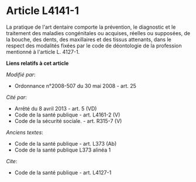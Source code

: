 # Article L4141-1

La pratique de l'art dentaire comporte la prévention, le diagnostic et le traitement des maladies congénitales ou acquises,
réelles ou supposées, de la bouche, des dents, des maxillaires et des tissus attenants, dans le respect des modalités fixées
par le code de déontologie de la profession mentionné à l'article L. 4127-1.

**Liens relatifs à cet article**

_Modifié par_:

  - Ordonnance n°2008-507 du 30 mai 2008 - art. 25

_Cité par_:

  - Arrêté du 8 avril 2013 - art. 5 (VD)
  - Code de la santé publique - art. L4161-2 (V)
  - Code de la sécurité sociale. - art. R315-7 (V)

_Anciens textes_:

  - Code de la santé publique - art. L373 (Ab)
  - Code de la santé publique L373 alinéa 1

_Cite_:

  - Code de la santé publique - art. L4127-1
